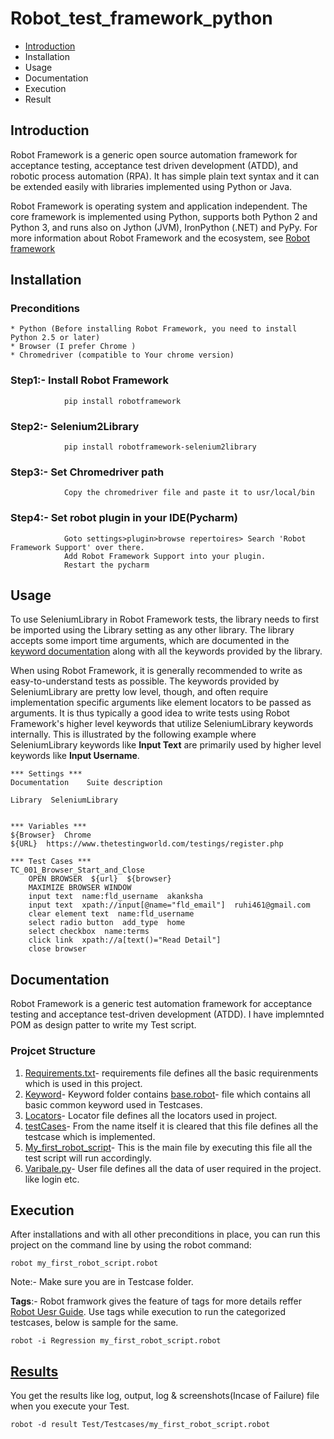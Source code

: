 # Robot_test_framework_python
 * [Introduction](https://github.com/Akanksha461/Robot_test_framework_python/blob/master/README.md#introduction)
* Installation
* Usage
* Documentation
* Execution
* Result

## Introduction

Robot Framework is a generic open source automation framework for acceptance testing, acceptance test driven development (ATDD), and robotic process automation (RPA). It has simple plain text syntax and it can be extended easily with libraries implemented using Python or Java.

Robot Framework is operating system and application independent. The core framework is implemented using Python, supports both Python 2 and Python 3, and runs also on Jython (JVM), IronPython (.NET) and PyPy.  For more information about Robot Framework and the ecosystem, see [Robot framework](http://robotframework.org)

## Installation

  ### Preconditions
  
    * Python (Before installing Robot Framework, you need to install Python 2.5 or later)
    * Browser (I prefer Chrome )
    * Chromedriver (compatible to Your chrome version)
    
  ### Step1:- Install Robot Framework
                pip install robotframework
      
  ### Step2:- Selenium2Library
                pip install robotframework-selenium2library
      
  ### Step3:- Set Chromedriver path
                Copy the chromedriver file and paste it to usr/local/bin
  
  ### Step4:- Set robot plugin in your IDE(Pycharm)
                Goto settings>plugin>browse repertoires> Search 'Robot Framework Support' over there.
                Add Robot Framework Support into your plugin.
                Restart the pycharm
 ## Usage
 To use SeleniumLibrary in Robot Framework tests, the library needs to first be imported using the Library setting as any other library. The library accepts some import time arguments, which are documented in the [keyword documentation](http://robotframework.org/SeleniumLibrary/SeleniumLibrary.html) along with all the keywords provided by the library.

When using Robot Framework, it is generally recommended to write as easy-to-understand tests as possible. The keywords provided by SeleniumLibrary are pretty low level, though, and often require implementation specific arguments like element locators to be passed as arguments. It is thus typically a good idea to write tests using Robot Framework's higher level keywords that utilize SeleniumLibrary keywords internally. This is illustrated by the following example where SeleniumLibrary keywords like **Input Text** are primarily used by higher level keywords like **Input Username**.

```
*** Settings ***
Documentation    Suite description

Library  SeleniumLibrary


*** Variables ***
${Browser}  Chrome
${URL}  https://www.thetestingworld.com/testings/register.php

*** Test Cases ***
TC_001_Browser_Start_and_Close
    OPEN BROWSER  ${url}  ${browser}
    MAXIMIZE BROWSER WINDOW
    input text  name:fld_username  akanksha
    input text  xpath://input[@name="fld_email"]  ruhi461@gmail.com
    clear element text  name:fld_username
    select radio button  add_type  home
    select checkbox  name:terms
    click link  xpath://a[text()="Read Detail"]
    close browser 
```
## Documentation
Robot Framework is a generic test automation framework for acceptance testing and acceptance test-driven development (ATDD). I have implemnted POM as design patter to write my Test script.

  ### Projcet Structure 
      
      
1. [Requirements.txt](https://github.com/Akanksha461/Robot_test_framework_python/blob/master/requirements.txt)- requirements file defines all the basic requirenments which is used in this project. 
1. [Keyword](https://github.com/Akanksha461/Robot_test_framework_python/tree/master/New_robot_framework_project/Test/Keyword)- Keyword folder contains [base.robot](https://github.com/Akanksha461/Robot_test_framework_python/tree/master/New_robot_framework_project/Test/Keyword)- file which contains all basic common keyword used in Testcases. 
1. [Locators](https://github.com/Akanksha461/Robot_test_framework_python/blob/master/New_robot_framework_project/Test/Locators/locators.py)- Locator file defines all the locators used in project.
1. [testCases](https://github.com/Akanksha461/Robot_test_framework_python/tree/master/New_robot_framework_project/Test/Testcases)- From the name itself it is cleared that this file defines all the testcase which is implemented.
1. [My_first_robot_script](https://github.com/Akanksha461/Robot_test_framework_python/blob/master/New_robot_framework_project/Test/Testcases/my_first_robot_script.robot)- This is the main file by executing this file all the test script will run accordingly.
1. [Varibale.py](https://github.com/Akanksha461/Robot_test_framework_python/blob/master/New_robot_framework_project/Test/Variable/variable.py)- User file defines all the data of user required in the project. like login etc.

 ## Execution
  After installations and with all other preconditions in place, you can run this project on the command line by using the robot command:
  
```
robot my_first_robot_script.robot 
```
  Note:- Make sure you are in Testcase folder.
    
   **Tags**:- Robot framwork gives the feature of tags for more details reffer [Robot Uesr Guide](http://robotframework.org/robotframework/latest/RobotFrameworkUserGuide.html#id540). Use tags while execution to run the categorized testcases, below is sample for the same.    
```
robot -i Regression my_first_robot_script.robot 

```
 ## [Results](https://github.com/Akanksha461/Robot_test_framework_python/tree/master/New_robot_framework_project/result)
   You get the results like log, output, log & screenshots(Incase of Failure) file when you execute your Test.
 ```
 robot -d result Test/Testcases/my_first_robot_script.robot 
 ```
